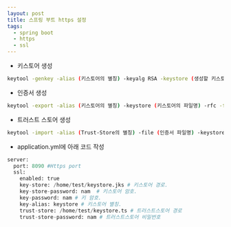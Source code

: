 ```yaml
---
layout: post
title: 스프링 부트 https 설정
tags:
  - spring boot
  - https
  - ssl
---
```


* 키스토어 생성

```bash
keytool -genkey -alias (키스토어의 별칭) -keyalg RSA -keystore (생성할 키스토어의 파일명).jks
```

* 인증서 생성

```bash
keytool -export -alias (키스토어의 별칭) -keystore (키스토어의 파일명) -rfc -file (생성할 인증서 파일이름).cer
```

* 트러스트 스토어 생성

```bash
keytool -import -alias (Trust-Store의 별칭) -file (인증서 파일명) -keystore (생성할 Trust-Store 파일명).ts
```

* application.yml에 아래 코드 작성

```python
server:
  port: 8090 #Https port
  ssl:
    enabled: true
    key-store: /home/test/keystore.jks # 키스토어 경로.
    key-store-password: nam  # 키스토어 암호.
    key-password: nam # 키 암호.
    key-alias: keystore # 키스토어 별칭.
    trust-store: /home/test/keystore.ts # 트러스트스토어 경로
    trust-store-password: nam # 트러스트스토어 비밀번호
```
